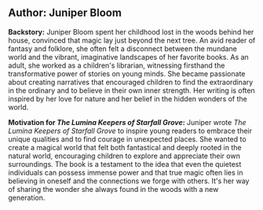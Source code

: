 ## Author: Juniper Bloom

**Backstory:**
Juniper Bloom spent her childhood lost in the woods behind her house, convinced that magic lay just beyond the next tree. An avid reader of fantasy and folklore, she often felt a disconnect between the mundane world and the vibrant, imaginative landscapes of her favorite books. As an adult, she worked as a children's librarian, witnessing firsthand the transformative power of stories on young minds. She became passionate about creating narratives that encouraged children to find the extraordinary in the ordinary and to believe in their own inner strength. Her writing is often inspired by her love for nature and her belief in the hidden wonders of the world.

**Motivation for *The Lumina Keepers of Starfall Grove*:**
Juniper wrote *The Lumina Keepers of Starfall Grove* to inspire young readers to embrace their unique qualities and to find courage in unexpected places. She wanted to create a magical world that felt both fantastical and deeply rooted in the natural world, encouraging children to explore and appreciate their own surroundings. The book is a testament to the idea that even the quietest individuals can possess immense power and that true magic often lies in believing in oneself and the connections we forge with others. It's her way of sharing the wonder she always found in the woods with a new generation.